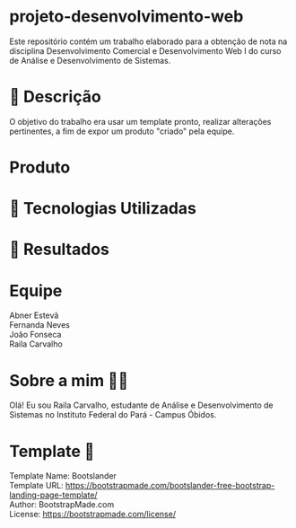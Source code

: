 # projeto-desenvolvimento-web
Este repositório contém um trabalho elaborado para a obtenção de nota na disciplina Desenvolvimento Comercial e Desenvolvimento Web I do curso de Análise e Desenvolvimento de Sistemas.

# 📒 Descrição
O objetivo do trabalho era usar um template pronto, realizar alterações pertinentes, a fim de expor um produto "criado" pela equipe.

# Produto

# 🤖 Tecnologias Utilizadas

# 🚀 Resultados

# Equipe
Abner Estevã<br>
Fernanda Neves<br>
João Fonseca<br>
Raila Carvalho<br>

# Sobre a mim 👩‍💻
Olá! Eu sou Raila Carvalho, estudante de Análise e Desenvolvimento de Sistemas no Instituto Federal do Pará - Campus Óbidos.

# Template 🔮
Template Name: Bootslander<br>
Template URL: https://bootstrapmade.com/bootslander-free-bootstrap-landing-page-template/<br>
Author: BootstrapMade.com<br>
License: https://bootstrapmade.com/license/<br>

